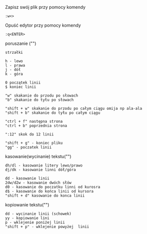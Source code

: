 


Zapisz swój plik przy pomocy komendy 
```
:w<>
```

Opuść edytor przy pomocy komendy 
```
:q<ENTER>
```



poruszanie ("") 
```
strzałki

h - lewo
l - prawa
j - dół
k - góra

0 początek linii
$ koniec linii

"w" skakanie do przodu po słowach
"b" skakanie do tyłu po słowach

"shift + w" skakanie do przodu po całym ciągu omija np ala-ala
"shift + b" skakanie do tyłu po całym ciągu 

"ctrl + f" następna strona
"ctrl + b" poprzednia strona

":12" skok do 12 linii

"shift + g" - koniec pliku
"gg" - poczatek linii

```

kasowanie(wycinanie) tekstu("")
```
dh/dl - kasowanie litery lewo/prawo
dj/dk - kasowanie linni dół/góra

dd - kasowanie linii
2dw/d2w - kasowanie dwóch słów 
d0 - kasowanie do poczatku linni od kurosra
d$ - kasowanie do końca linii od kursora
"shift + d" kasowanie do konca linii

```

kopiowanie tekstu("")
```
dd - wycinanie linii (schowek)
yy - kopiowanie lini
p - wklejenie poniżej linii
"shift + p" - wklejenie powyżej  linii
```
